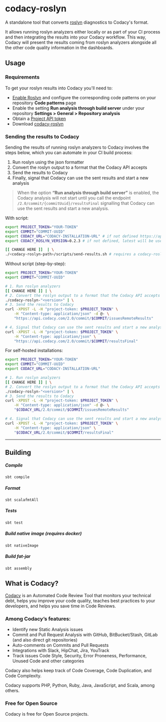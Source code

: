 # codacy-roslyn

A standalone tool that converts [roslyn](https://github.com/dotnet/roslyn-analyzers)
diagnostics to Codacy's format.

It allows running roslyn analyzers either locally or as part of your CI process and then integrating the results into your Codacy workflow. This way, Codacy will present the results coming from roslyn analyzers alongside all the other code quality information in the dashboards.

## Usage

### Requirements

To get your roslyn results into Codacy you'll need to:

-   [Enable Roslyn](https://docs.codacy.com/repositories-configure/configuring-code-patterns/) and configure the corresponding code patterns on your repository **Code patterns** page
-   Enable the setting **Run analysis through build server** under your repository **Settings > General > Repository analysis**
-   Obtain a [Project API token](https://docs.codacy.com/codacy-api/api-tokens/#project-api-tokens)
-   Download [codacy-roslyn](https://github.com/codacy/codacy-roslyn/releases)

### Sending the results to Codacy

Sending the results of running roslyn analyzers to Codacy involves the steps below, which you can automate in your CI build process:

1.  Run roslyn using the json formatter
2.  Convert the roslyn output to a format that the Codacy API accepts
3.  Send the results to Codacy
4.  Finally, signal that Codacy can use the sent results and start a new analysis

> When the option **“Run analysis through build server”** is enabled, the Codacy analysis will not start until you call the endpoint `/2.0/commit/{commitUuid}/resultsFinal` signalling that Codacy can use the sent results and start a new analysis.

With script:

```bash
export PROJECT_TOKEN="YOUR-TOKEN"
export COMMIT="COMMIT-UUID"
export CODACY_URL="CODACY-INSTALLATION-URL" # if not defined https://api.codacy.com will be used
export CODACY_ROSLYN_VERSION=0.2.3 # if not defined, latest will be used

[[ CHANGE HERE ]]  | \
./<codacy-roslyn-path>/scripts/send-results.sh # requires a codacy-roslyn-"<version>" in the current directory
```

Without script (step-by-step):

```bash
export PROJECT_TOKEN="YOUR-TOKEN"
export COMMIT="COMMIT-UUID"

# 1. Run roslyn analyzers
[[ CHANGE HERE ]] | \
# 2. Convert the roslyn output to a format that the Codacy API accepts
./codacy-roslyn-"<version>" | \
# 3. Send the results to Codacy
curl -XPOST -L -H "project-token: $PROJECT_TOKEN" \
    -H "Content-type: application/json" -d @- \
    "https://api.codacy.com/2.0/commit/$COMMIT/issuesRemoteResults"

# 4. Signal that Codacy can use the sent results and start a new analysis
curl -XPOST -L -H "project-token: $PROJECT_TOKEN" \
    -H "Content-type: application/json" \
    "https://api.codacy.com/2.0/commit/$COMMIT/resultsFinal"
```

For self-hosted installations:

```bash
export PROJECT_TOKEN="YOUR-TOKEN"
export COMMIT="COMMIT-UUID"
export CODACY_URL="CODACY-INSTALLATION-URL"

# 1. Run roslyn analyzers
[[ CHANGE HERE ]] | \
# 2. Convert the roslyn output to a format that the Codacy API accepts
./codacy-roslyn-"<version>" | \
# 3. Send the results to Codacy
curl -XPOST -L -H "project-token: $PROJECT_TOKEN" \
    -H "Content-type: application/json" -d @- \
    "$CODACY_URL/2.0/commit/$COMMIT/issuesRemoteResults"

# 4. Signal that Codacy can use the sent results and start a new analysis
curl -XPOST -L -H "project-token: $PROJECT_TOKEN" \
    -H "Content-type: application/json" \
    "$CODACY_URL/2.0/commit/$COMMIT/resultsFinal"
```

* * *

## Building

##### Compile

`sbt compile`

##### Format

`sbt scalafmtAll`

##### Tests

`sbt test`

##### Build native image (requires docker)

`sbt nativeImage`

##### Build fat-jar

`sbt assembly`

## What is Codacy?

[Codacy](https://www.codacy.com/) is an Automated Code Review Tool that monitors your technical debt, helps you improve your code quality, teaches best practices to your developers, and helps you save time in Code Reviews.

### Among Codacy’s features:

-   Identify new Static Analysis issues
-   Commit and Pull Request Analysis with GitHub, BitBucket/Stash, GitLab (and also direct git repositories)
-   Auto-comments on Commits and Pull Requests
-   Integrations with Slack, HipChat, Jira, YouTrack
-   Track issues Code Style, Security, Error Proneness, Performance, Unused Code and other categories

Codacy also helps keep track of Code Coverage, Code Duplication, and Code Complexity.

Codacy supports PHP, Python, Ruby, Java, JavaScript, and Scala, among others.

### Free for Open Source

Codacy is free for Open Source projects.
